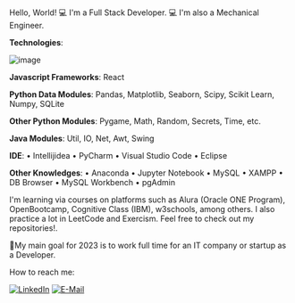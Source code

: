 Hello, World! 💻 I'm a Full Stack Developer. 💻  I'm also a Mechanical Engineer.

**Technologies**:

![image](https://github.com/karpo27/karpo27/assets/54405665/d6352929-da90-4804-a8ac-2c251260f6ca)


**Javascript Frameworks**: React

**Python Data Modules**: Pandas, Matplotlib, Seaborn, Scipy, Scikit Learn, Numpy, SQLite

**Other Python Modules**: Pygame, Math, Random, Secrets, Time, etc.

**Java Modules**: Util, IO, Net, Awt, Swing

**IDE**: • Intellijidea • PyCharm  • Visual Studio Code • Eclipse

**Other Knowledges**: • Anaconda • Jupyter Notebook • MySQL • XAMPP •  DB Browser • MySQL Workbench • pgAdmin

I'm learning via courses on platforms such as Alura (Oracle ONE Program), OpenBootcamp, Cognitive Class (IBM), w3schools, among others. I also practice a lot in LeetCode and Exercism.
Feel free to check out my repositories!.

🚀My main goal for 2023 is to work full time for an IT company or startup as a Developer.

How to reach me:

[![LinkedIn](https://img.shields.io/badge/LinkedIn-0077B5?style=for-the-badge&logo=linkedin&logoColor=white)](https://www.linkedin.com/in/julian-giudice-940771a1/)
[![E-Mail](https://img.shields.io/badge/Email-006aff?style=for-the-badge&logo=maildotru&logoColor=white&color=red)](mailto:juliangiudice@hotmail.com)
